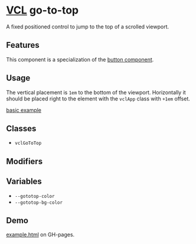 # [VCL](https://github.com/vcl/vcl/doc) go-to-top

A fixed positioned control to jump to the top of a scrolled viewport.

## Features

This component is a specialization of the
[button component](https://github.com/vcl/button).

## Usage

The vertical placement is `1em` to the bottom of the viewport.
Horizontally it should be placed right to the element with
the `vclApp` class with `+1em` offset.

[basic example](/demo/example.html)

## Classes

- `vclGoToTop`

## Modifiers

## Variables

- `--gototop-color`
- `--gototop-bg-color`

## Demo

[example.html](/demo/example.html) on GH-pages.
